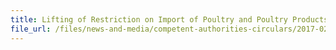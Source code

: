 ```yaml
---
title: Lifting of Restriction on Import of Poultry and Poultry Products from Denmark 
file_url: /files/news-and-media/competent-authorities-circulars/2017-02-27-CA.pdf
---
```


